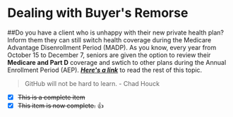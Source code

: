 # Dealing with Buyer's Remorse
##Do you have a client who is unhappy with their new private health plan? Inform them they can still switch health coverage during the Medicare Advantage Disenrollment Period (MADP).
As you know, every year from October 15 to December 7, seniors are given the option to review their **Medicare and Part D** coverage and swtich to other plans during the Annual Enrollment Period (AEP).
_**[Here's a link](www.agentsurvivalguide.com)**_ to read the rest of this topic. 
> GitHub will not be hard to learn. - Chad Houck

- [x] ~~This is a complete item~~
- [x] ~~This item is now complete.~~ 
:thumbsup:
